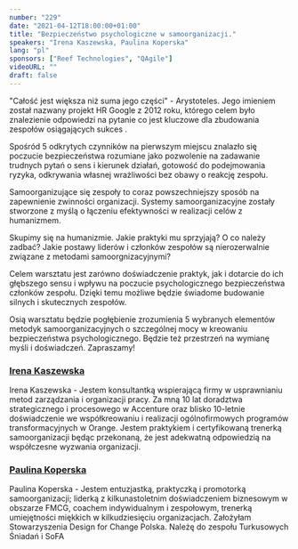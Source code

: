 ```yaml
---
number: "229"
date: "2021-04-12T18:00:00+01:00"
title: "Bezpieczeństwo psychologiczne w samoorganizacji."
speakers: "Irena Kaszewska, Paulina Koperska"
lang: "pl"
sponsors: ["Reef Technologies", "QAgile"]
videoURL: ""
draft: false
---
```


"Całość jest większa niż suma jego części" - Arystoteles. Jego imieniem został nazwany projekt HR Google z 2012 roku, którego celem było znalezienie odpowiedzi na pytanie co jest kluczowe dla zbudowania zespołów osiągających sukces .

Spośród 5 odkrytych czynników na pierwszym miejscu znalazło się poczucie bezpieczeństwa rozumiane jako pozwolenie na zadawanie trudnych pytań o sens i kierunek działań, gotowość do podejmowania ryzyka, odkrywania własnej wrażliwości bez obawy o reakcję zespołu.

Samoorganizujące się zespoły to coraz powszechniejszy sposób na zapewnienie zwinności organizacji. Systemy samoorganizacyjne zostały stworzone z myślą o łączeniu efektywności w realizacji celów z humanizmem.

Skupimy się na humanizmie. Jakie praktyki mu sprzyjają? O co należy zadbać? Jakie postawy liderów i członków zespołów są nierozerwalnie związane z metodami samoorgnizacyjnymi?

Celem warsztatu jest zarówno doświadczenie praktyk, jak i dotarcie do ich głębszego sensu i wpływu na poczucie psychologicznego bezpieczeństwa członków zespołu. Dzięki temu możliwe będzie świadome budowanie silnych i skutecznych zespołów.

Osią warsztatu będzie pogłębienie zrozumienia 5 wybranych elementów metodyk samoorganizacyjnych o szczególnej mocy w kreowaniu bezpieczeństwa psychologicznego. Będzie też przestrzeń na wymianę myśli i doświadczeń. Zapraszamy!

###  <a href="http://linkedin.com/in/irena-kaszewska-a6b17638" target="_blank">Irena Kaszewska</a>

Irena Kaszewska - Jestem konsultantką wspierającą firmy w usprawnianiu metod zarządzania i organizacji pracy.
Za mną 10 lat doradztwa strategicznego i procesowego w Accenture oraz blisko 10-letnie doświadczenie we współkreowaniu i realizacji ogólnofirmowych programów transformacyjnych w Orange.
Jestem praktykiem i certyfikowaną trenerką samoorganizacji będąc przekonaną, że jest adekwatną odpowiedzią na współczesne wyzwania organizacji.
 
###  <a href="http://www.linkedin.com/in/paulinakoperska" target="_blank">Paulina Koperska</a>

Paulina Koperska - Jestem entuzjastką, praktyczką i promotorką samoorganizacji; liderką z kilkunastoletnim doświadczeniem biznesowym w obszarze FMCG, coachem indywidualnym i zespołowym, trenerką umiejętności miękkich w kilkudziesięciu organizacjach.
Założyłam Stowarzyszenia Design for Change Polska.
Należę do zespołu Turkusowych Śniadań i SoFA
